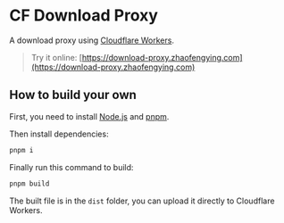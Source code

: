 # CF Download Proxy

A download proxy using [Cloudflare Workers](https://workers.cloudflare.com/).

> Try it online: [https://download-proxy.zhaofengying.com](https://download-proxy.zhaofengying.com)

## How to build your own

First, you need to install [Node.js](https://nodejs.org) and [pnpm](https://pnpm.js.org).

Then install dependencies:

```sh
pnpm i
```

Finally run this command to build:

```sh
pnpm build
```

The built file is in the `dist` folder, you can upload it directly to Cloudflare Workers.
